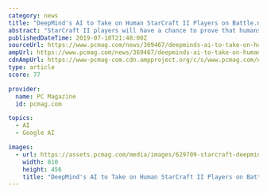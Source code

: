 ```yaml
---
category: news
title: "DeepMind's AI to Take on Human StarCraft II Players on Battle.net"
abstract: "StarCraft II players will have a chance to prove that humans can beat a machine. A cutting-edge AI from DeepMind will be playing the game anonymously in public matches. \"As part of ongoing scientific research into artificial intelligence, players can now ..."
publishedDateTime: 2019-07-10T21:48:00Z
sourceUrl: https://www.pcmag.com/news/369467/deepminds-ai-to-take-on-human-starcraft-ii-players-on-battl
ampUrl: https://www.pcmag.com/news/369467/deepminds-ai-to-take-on-human-starcraft-ii-players-on-battl?amp=1
cdnAmpUrl: https://www-pcmag-com.cdn.ampproject.org/c/s/www.pcmag.com/news/369467/deepminds-ai-to-take-on-human-starcraft-ii-players-on-battl?amp=1
type: article
score: 77

provider:
  name: PC Magazine
  id: pcmag.com

topics:
  - AI
  - Google AI

images:
  - url: https://assets.pcmag.com/media/images/629709-starcraft-deepmind.png?thumb=y&width=810&height=456
    width: 810
    height: 456
    title: "DeepMind's AI to Take on Human StarCraft II Players on Battle.net"
---
```

